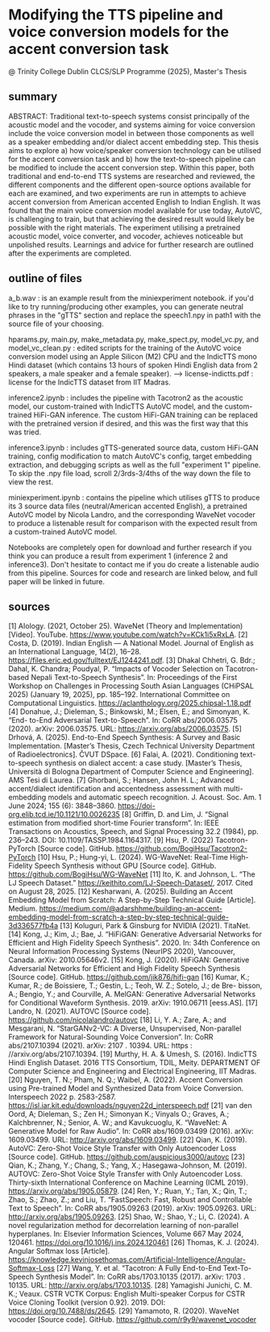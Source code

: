 # Modifying the TTS pipeline and voice conversion models for the accent conversion task
@ Trinity College Dublin CLCS/SLP Programme (2025), Master's Thesis

## summary
ABSTRACT: Traditional text-to-speech systems consist principally of the acoustic model and the vocoder, and systems aiming for voice conversion include the voice conversion model in between those components as well as a speaker embedding and/or dialect accent embedding step. This thesis aims to explore a) how voice/speaker conversion technology can be utilised for the accent conversion task and b) how the text-to-speech pipeline can be modified to include the accent conversion step. Within this paper, both traditional and end-to-end TTS systems are researched and reviewed, the different components and the different open-source options available for each are examined, and two experiments are run in attempts to achieve accent conversion from American accented English to Indian English. It was found that the main voice conversion model available for use today, AutoVC, is challenging to train, but that achieving the desired result would likely be possible with the right materials. The experiment utilising a pretrained acoustic model, voice converter, and vocoder, achieves noticeable but unpolished results. Learnings and advice for further research are outlined after the experiments are completed.

## outline of files
a_b.wav : is an example result from the miniexperiment notebook. if you'd like to try running/producing other examples, you can generate neutral phrases in the "gTTS" section and replace the speech1.npy in path1 with the source file of your choosing.

hparams.py, main.py, make_metadata.py, make_spect.py, model_vc.py, and model_vc_clean.py : edited scripts for the training of the AutoVC voice conversion model using an Apple Silicon (M2) CPU and the IndicTTS mono Hindi dataset (which contains 13 hours of spoken Hindi English data from 2 speakers, a male speaker and a female speaker).
--> license-indictts.pdf : license for the IndicTTS dataset from IIT Madras.

inference2.ipynb : includes the pipeline with Tacotron2 as the acoustic model, our custom-trained with IndicTTS AutoVC model, and the custom-trained HiFi-GAN inference. The custom HiFi-GAN training can be replaced with the pretrained version if desired, and this was the first way that this was tried.

inference3.ipynb : includes gTTS-generated source data, custom HiFi-GAN training, config modification to match AutoVC's config, target embedding extraction, and debugging scripts as well as the full "experiment 1" pipeline. To skip the .npy file load, scroll 2/3rds-3/4ths of the way down the file to view the rest.

miniexperiment.ipynb : contains the pipeline which utilises gTTS to produce its 3 source data files (neutral/American accented English), a pretrained AutoVC model by Nicola Landro, and the corresponding WaveNet vocoder to produce a listenable result for comparison with the expected result from a custom-trained AutoVC model.

Notebooks are completely open for download and further research if you think you can produce a result from experiment 1 (inference 2 and inference3). Don't hesitate to contact me if you do create a listenable audio from this pipeline. Sources for code and research are linked below, and full paper will be linked in future.

## sources
[1] AIology. (2021, October 25). WaveNet (Theory and Implementation) [Video]. YouTube. https://www.youtube.com/watch?v=KCk1i5xRxLA.
[2] Costa, D. (2019). Indian English — A National Model. Journal of English as an International Language, 14(2), 16–28. https://files.eric.ed.gov/fulltext/EJ1244241.pdf.
[3] Dhakal Chhetri, G. Bdr.; Dahal, K. Chandra; Poudyal, P. “Impacts of Vocoder Selection on Tacotron-based Nepali Text-to-Speech Synthesis”. In: Proceedings of the First Workshop on Challenges in Processing South Asian Languages (CHiPSAL 2025) (January 19, 2025), pp. 185–192. International Committee on Computational Linguistics. https://aclanthology.org/2025.chipsal-1.18.pdf
[4] Donahue, J.; Dieleman, S.; Binkowski, M.; Elsen, E.; and Simonyan, K. “End- to-End Adversarial Text-to-Speech”. In: CoRR abs/2006.03575 (2020). arXiv: 2006.03575. URL: https://arxiv.org/abs/2006.03575. 
[5] Drhová, A. (2025). End-to-End Speech Synthesis: A Survey and Basic Implementation. [Master’s Thesis, Czech Technical University Department of Radioelectronics]. ČVUT DSpace. 
[6] Falai, A. (2021). Conditioning text-to-speech synthesis on dialect accent: a case study. [Master’s Thesis, Università di Bologna Department of Computer Science and Engineering]. AMS Tesi di Laurea.
[7] Ghorbani, S.; Hansen,  John H. L.; Advanced accent/dialect identification and accentedness assessment with multi-embedding models and automatic speech recognition. J. Acoust. Soc. Am. 1 June 2024; 155 (6): 3848–3860. https://doi-org.elib.tcd.ie/10.1121/10.0026235
[8] Griffin, D. and Lim, J. “Signal estimation from modified short-time Fourier transform”. In: IEEE Transactions on Acoustics, Speech, and Signal Processing 32.2 (1984), pp. 236–243. DOI: 10.1109/TASSP.1984.1164317. 
[9] Hsu, P. (2022) Tacotron-PyTorch [Source code]. GitHub. https://github.com/BogiHsu/Tacotron2-PyTorch
[10] Hsu, P.; Hung-yi, L. (2024). WG-WaveNet: Real-Time High-Fidelity Speech Synthesis without GPU [Source code]. GitHub. https://github.com/BogiHsu/WG-WaveNet
[11] Ito, K. and Johnson, L. “The LJ Speech Dataset.” https://keithito.com/LJ-Speech-Dataset/, 2017. Cited on August 28, 2025.
[12] Kesharwani, A. (2025). Building an Accent Embedding Model from Scratch: A Step-by-Step Technical Guide [Article]. Medium. https://medium.com/@adarshhme/building-an-accent-embedding-model-from-scratch-a-step-by-step-technical-guide-3d336577fb4a 
[13] Koluguri, Park & Ginsburg for NVIDIA (2021). TitaNet. 
[14] Kong, J.; Kim, J.; Bae, J. “HiFiGAN: Generative Adversarial Networks for Efficient and High Fidelity Speech Synthesis”. 2020. In: 34th Conference on Neural Information Processing Systems (NeurIPS 2020), Vancouver, Canada. arXiv: 2010.05646v2.
[15] Kong, J. (2020). HiFiGAN: Generative Adversarial Networks for Efficient and High Fidelity Speech Synthesis [Source code]. GitHub. https://github.com/jik876/hifi-gan 
[16] Kumar, K.; Kumar, R.; de Boissiere, T.; Gestin, L.; Teoh, W. Z.; Sotelo, J.; de Bre- bisson, A.; Bengio, Y.; and Courville, A. MelGAN: Generative Adversarial Networks for Conditional Waveform Synthesis. 2019. arXiv: 1910.06711 [eess.AS]. 
[17] Landro, N. (2021). AUTOVC [Source code]. https://github.com/nicolalandro/autovc
[18] Li, Y. A.; Zare, A.; and Mesgarani, N. “StarGANv2-VC: A Diverse, Unsupervised, Non-parallel Framework for Natural-Sounding Voice Conversion”. In: CoRR abs/2107.10394 (2021). arXiv: 2107 . 10394. URL: https :
//arxiv.org/abs/2107.10394.
[19] Murthy, H. A. & Umesh, S. (2016). IndicTTS Hindi English Dataset. 2016 TTS Consortium, TDIL, Meity. DEPARTMENT OF Computer Science and Engineering and Electrical Engineering, IIT Madras.
[20]  Nguyen, T. N.; Pham, N. Q.; Waibel, A. (2022). Accent Conversion using Pre-trained Model and Synthesized Data from Voice Conversion. Interspeech 2022 p. 2583-2587. https://isl.iar.kit.edu/downloads/nguyen22d_interspeech.pdf
[21] van den Oord, A; Dieleman, S.; Zen H.; Simonyan K.; Vinyals O.; Graves, A.; Kalchbrenner, N.; Senior, A. W.; and Kavukcuoglu, K. “WaveNet: A Generative Model for Raw Audio”. In: CoRR abs/1609.03499 (2016). arXiv: 1609.03499. URL: http://arxiv.org/abs/1609.03499. 
[22] Qian, K. (2019). AutoVC: Zero-Shot Voice Style Transfer with Only Autoencoder Loss [Source code]. GitHub. https://github.com/auspicious3000/autovc
[23] Qian, K.; Zhang, Y.; Chang, S.; Yang, X.; Hasegawa-Johnson, M. (2019). AUTOVC: Zero-Shot Voice Style Transfer with Only Autoencoder Loss. Thirty-sixth International Conference on Machine Learning (ICML 2019). https://arxiv.org/abs/1905.05879.
[24] Ren, Y.; Ruan, Y.; Tan, X.; Qin, T.; Zhao, S.; Zhao, Z.; and Liu, T. “FastSpeech: Fast, Robust and Controllable Text to Speech”. In: CoRR abs/1905.09263 (2019). arXiv: 1905.09263. URL: http://arxiv.org/abs/1905.09263. 
[25] Shao, W.; Shao, Y.; Li, C. (2024). A novel regularization method for decorrelation learning of non-parallel hyperplanes. In: Elsevier Information Sciences, Volume 667 May 2024, 120461. https://doi.org/10.1016/j.ins.2024.120461
[26] Thomas, K. J. (2024). Angular Softmax loss [Article]. https://knowledge.kevinjosethomas.com/Artificial-Intelligence/Angular-Softmax-Loss
[27] Wang, Y. et al. “Tacotron: A Fully End-to-End Text-To-Speech Synthesis Model”. In: CoRR abs/1703.10135 (2017). arXiv: 1703 . 10135. URL: http://arxiv.org/abs/1703.10135. 
[28] Yamagishi Junichi, C. M. K.; Veaux. CSTR VCTK Corpus: English Multi-speaker Corpus for CSTR Voice Cloning Toolkit (version 0.92). 2019. DOI: https://doi.org/10.7488/ds/2645.
[29] Yamamoto, R. (2020). WaveNet vocoder [Source code]. GitHub. https://github.com/r9y9/wavenet_vocoder
